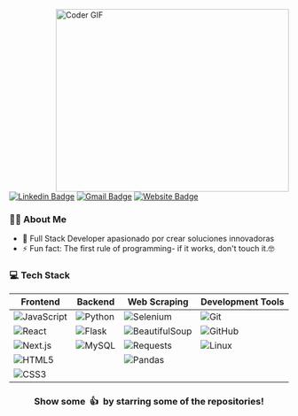 <div >
<img  align="right"src="/image/developer.gif" alt="Coder GIF" width="420" height="330">

</div>

[![Linkedin Badge](https://img.shields.io/badge/-raulsedano-blue?style=flat-square&logo=Linkedin&logoColor=white)](https://www.linkedin.com/in/raul-sedano-molina-521331167/)
[![Gmail Badge](https://img.shields.io/badge/-raulsedanomolina@gmail.com-c14438?style=flat-square&logo=Gmail&logoColor=white)](mailto:raulsedanomolina@gmail.com)
[![Website Badge](https://img.shields.io/badge/Website-portfolio-blue?style=flat-square)](https://portfolio-one-gray-59.vercel.app/)


### 👨‍💻 About Me

- 🚀 Full Stack Developer apasionado por crear soluciones innovadoras
- ⚡ Fun fact: The first rule of programming- if it works, don't touch it.🤓

### 💻 Tech Stack

| Frontend                                                                                  | Backend                                                                       | Web Scraping                                                                                | Development Tools                                                                              |
| ----------------------------------------------------------------------------------------- | ----------------------------------------------------------------------------- | ------------------------------------------------------------------------------------------- | ---------------------------------------------------------------------------------------------- |
| ![JavaScript](https://img.shields.io/badge/-JavaScript-000000?style=flat&logo=javascript) | ![Python](https://img.shields.io/badge/-Python-000000?style=flat&logo=python) | ![Selenium](https://img.shields.io/badge/-Selenium-000000?style=flat&logo=selenium)         | ![Git](https://img.shields.io/badge/-Git-000000?style=flat&logo=git&logoColor=F05032)          |
| ![React](https://img.shields.io/badge/-React-000000?style=flat&logo=react)                | ![Flask](https://img.shields.io/badge/-Flask-000000?style=flat&logo=flask)    | ![BeautifulSoup](https://img.shields.io/badge/-BeautifulSoup-000000?style=flat&logo=python) | ![GitHub](https://img.shields.io/badge/-GitHub-000000?style=flat&logo=github&logoColor=FFFFFF) |
| ![Next.js](https://img.shields.io/badge/-Next.js-000000?style=flat&logo=next.js)          | ![MySQL](https://img.shields.io/badge/-MySQL-000000?style=flat&logo=mysql)    | ![Requests](https://img.shields.io/badge/-Requests-000000?style=flat&logo=python)           | ![Linux](https://img.shields.io/badge/-Linux-000000?style=flat&logo=linux&logoColor=FCC624)    |
| ![HTML5](https://img.shields.io/badge/-HTML5-000000?style=flat&logo=HTML5)                |                                                                               | ![Pandas](https://img.shields.io/badge/-Pandas-000000?style=flat&logo=pandas)               |                                                                                                |
| ![CSS3](https://img.shields.io/badge/-CSS3-000000?style=flat&logo=CSS3)                   |                                                                               |                                                                                             |                                                                                                |
<div align="center">
  <h3>Show some &nbsp;👍&nbsp; by starring some of the repositories!</h3>
</div>
